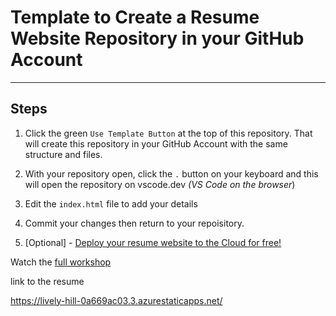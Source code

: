 # Template to Create a Resume Website Repository in your GitHub Account

<hr>

## Steps
1. Click the green `Use Template Button` at the top of this repository. 
    That will create this repository in your GitHub Account with the same structure and files.

1. With your repository open, click the `.` button on your keyboard and this will open the repository on vscode.dev _(VS Code on the browser_)
1. Edit the `index.html` file to add your details
1. Commit your changes then return to your repoisitory.
5. [Optional] - [Deploy your resume website to the Cloud for free!](https://github.com/microsoft/workshop-library/tree/main/short/deploy-to-azure-from-github#launch-into-the-cloud-with-github-and-azure)

Watch the  [full workshop](https://github.com/microsoft/workshop-library/blob/main/full/build-resume-website/README.md/?WT.mc_id=academic-70942-juliamuiruri)



link to the resume

https://lively-hill-0a669ac03.3.azurestaticapps.net/